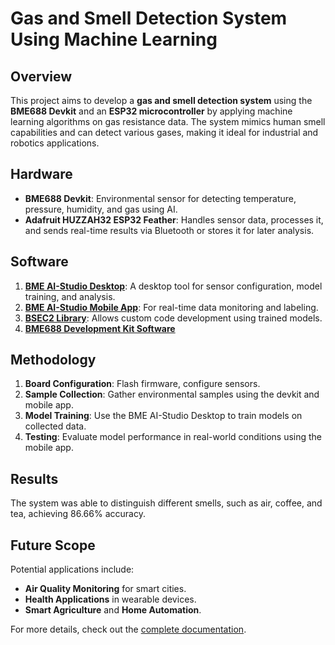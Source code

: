 # Gas and Smell Detection System Using Machine Learning

## Overview
This project aims to develop a **gas and smell detection system** using the **BME688 Devkit** and an **ESP32 microcontroller** by applying machine learning algorithms on gas resistance data. The system mimics human smell capabilities and can detect various gases, making it ideal for industrial and robotics applications.

## Hardware
- **BME688 Devkit**: Environmental sensor for detecting temperature, pressure, humidity, and gas using AI.
- **Adafruit HUZZAH32 ESP32 Feather**: Handles sensor data, processes it, and sends real-time results via Bluetooth or stores it for later analysis.

## Software
1. **[BME AI-Studio Desktop](https://www.bosch-sensortec.com/software-tools/double-opt-in-forms/bme688-devkit-software-2-3-4-win-form.html)**: A desktop tool for sensor configuration, model training, and analysis.
2. **[BME AI-Studio Mobile App](https://www.bosch-sensortec.com/software-tools/double-opt-in-forms/bme688-devkit-software-2-1-5-form.html)**: For real-time data monitoring and labeling.
3. **[BSEC2 Library](https://github.com/boschsensortec/Bosch-BSEC2-Library)**: Allows custom code development using trained models.
4. **[BME688 Development Kit Software](https://www.bosch-sensortec.com/software-tools/double-opt-in-forms/bme688-devkit-software-2-1-5-form.html)**

## Methodology
1. **Board Configuration**: Flash firmware, configure sensors.
2. **Sample Collection**: Gather environmental samples using the devkit and mobile app.
3. **Model Training**: Use the BME AI-Studio Desktop to train models on collected data.
4. **Testing**: Evaluate model performance in real-world conditions using the mobile app.

## Results
The system was able to distinguish different smells, such as air, coffee, and tea, achieving 86.66% accuracy.

## Future Scope
Potential applications include:
- **Air Quality Monitoring** for smart cities.
- **Health Applications** in wearable devices.
- **Smart Agriculture** and **Home Automation**.
  
For more details, check out the [complete documentation](https://github.com/dhir-g/Gas-and-Smell-Detection/blob/main/Gas_and_Smell_Detection_System_using_ML_Algorithm.pdf).
